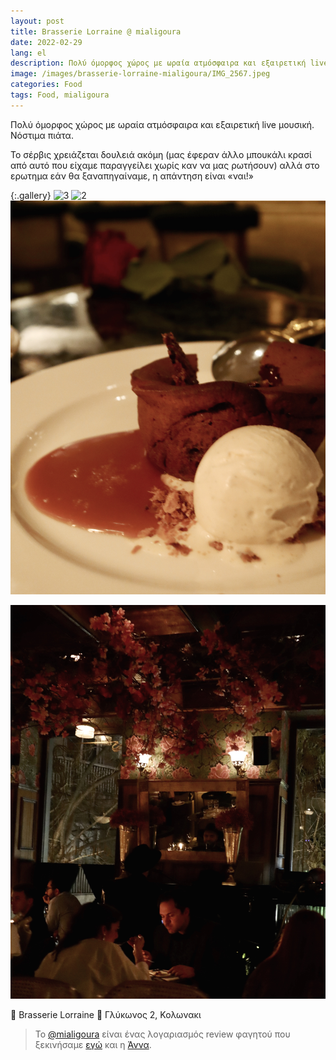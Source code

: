 ```yaml
---
layout: post
title: Brasserie Lorraine @ mialigoura
date: 2022-02-29
lang: el
description: Πολύ όμορφος χώρος με ωραία ατμόσφαιρα και εξαιρετική live μουσική. Νόστιμα  πιάτα. 
image: /images/brasserie-lorraine-mialigoura/IMG_2567.jpeg
categories: Food
tags: Food, mialigoura
---
```


Πολύ όμορφος χώρος με ωραία ατμόσφαιρα και εξαιρετική live μουσική. Νόστιμα  πιάτα. 

Το σέρβις χρειάζεται δουλειά ακόμη (μας έφεραν άλλο μπουκάλι κρασί από αυτό που είχαμε παραγγείλει χωρίς καν να μας ρωτήσουν) αλλά  στο ερωτημα εάν θα ξαναπηγαίναμε, η απάντηση είναι «ναι!»


{:.gallery}
![3](/images/brasserie-lorraine-mialigoura/IMG_2585.jpeg)
![2](/images/brasserie-lorraine-mialigoura/IMG_2579.jpeg)
![4](/images/brasserie-lorraine-mialigoura/IMG_2588.jpeg)

![1](/images/brasserie-lorraine-mialigoura/IMG_2567.jpeg)

🥖 Brasserie Lorraine
📍 Γλύκωνος 2, Κολωνακι

>Το [@mialigoura](https://www.instagram.com/mialigoura) είναι ένας λογαριασμός review φαγητού που ξεκινήσαμε [εγώ](https://www.instagram.com/tsangiotis) και η [Άννα](https://www.instagram.com/anna.vek/).
